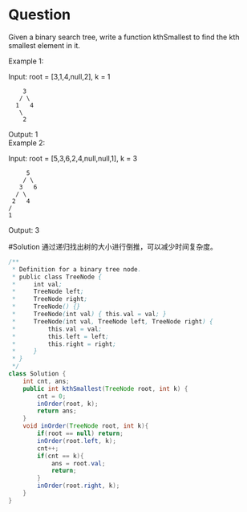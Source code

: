 # Question
Given a binary search tree, write a function kthSmallest to find the kth smallest element in it.

Example 1:

Input: root = [3,1,4,null,2], k = 1

        3
       / \
      1   4
       \
        2

Output: 1  
Example 2:

Input: root = [5,3,6,2,4,null,null,1], k = 3

         5
        / \
       3   6
      / \
     2   4
    /
    1

Output: 3

#Solution
通过递归找出树的大小进行倒推，可以减少时间复杂度。
```java
/**
 * Definition for a binary tree node.
 * public class TreeNode {
 *     int val;
 *     TreeNode left;
 *     TreeNode right;
 *     TreeNode() {}
 *     TreeNode(int val) { this.val = val; }
 *     TreeNode(int val, TreeNode left, TreeNode right) {
 *         this.val = val;
 *         this.left = left;
 *         this.right = right;
 *     }
 * }
 */
class Solution {
    int cnt, ans;
    public int kthSmallest(TreeNode root, int k) {
        cnt = 0;
        inOrder(root, k);
        return ans;
    }    
    void inOrder(TreeNode root, int k){
        if(root == null) return;
        inOrder(root.left, k);
        cnt++;
        if(cnt == k){
            ans = root.val;
            return;
        }
        inOrder(root.right, k);
    }
}
```